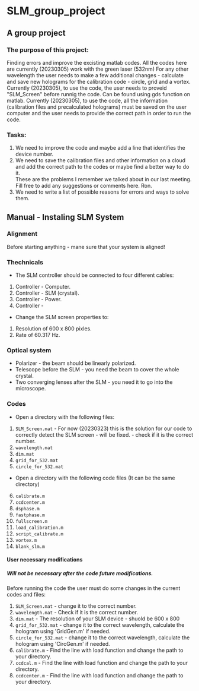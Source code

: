 # SLM_group_project
## A group project
### The purpose of this project:
Finding errors and improve the excisting matlab codes.
All the codes here are currently (20230305) work with the green laser (532nm)
For any other wavelength the user needs to make a few additional changes - calculate and save new holograms for the calibration code - circle, grid and a vortex.
Currently (20230305), to use the code, the user needs to proveid "SLM_Screen" before runnig the code. Can be found using gds function on matlab.
Currently (20230305), to use the code, all the information (calibration files and precalculated holograms) must be saved on the user computer and the user needs to provide the correct path in order to run the code.  
### Tasks:
1. We need to improve the code and maybe add a line that identifies the device number.
2. We need to save the calibration files and other information on a cloud and add the correct path to the codes or maybe find a better way to do it.   
These are the problems I remember we talked about in our last meeting. 
Fill free to add any suggestions or comments here. 
Ron.
3. We need to write a list of possible reasons for errors and ways to solve them.

## Manual - Instaling SLM System
### Alignment
Before starting anything - mane sure that your system is aligned!
### Thechnicals
* The SLM controller should be connected to four different cables:
1. Controller - Computer.
2. Controller - SLM (crystal).
3. Controller - Power.
4. Controller - 

* Change the SLM screen properties to:

1. Resolution of 600 x 800 pixles.
2. Rate of 60.317 Hz.

### Optical system
* Polarizer - the beam should be linearly polarized.
* Telescope before the SLM - you need the beam to cover the whole crystal.
* Two converging lenses after the SLM - you need it to go into the microscope.

### Codes
* Open a directory with the following files:
1.  `SLM_Screen.mat` - For now (20230323) this is the solution for our code to correctly detect the SLM screen - will be fixed. - check if it is the correct number.
2. `wavelength.mat`
3. `dim.mat`
4. `grid_for_532.mat`
5. `circle_for_532.mat`
* Open a directory with the following code files (It can be the same directory)
6. `calibrate.m`
7. `ccdcenter.m`
8. `dsphase.m`
9. `fastphase.m`
10. `fullscreen.m`
11. `load_calibration.m`
12. `script_calibrate.m` 
13.  `vortex.m`
14.  `blank_slm.m`
#### User necessary modifications
##### Will not be necessary after the code future modifications. 
Before running the code the user must do some changes in the current codes and files:
1. `SLM_Screen.mat` - change it to the correct number.
2. `wavelength.mat` - Check if it is the correct number. 
3. `dim.mat` - The resolution of your SLM device - shuold be 600 x 800
4. `grid_for_532.mat` - change it to the correct wavelength, calculate the hologram using 'GridGen.m' if needed.
5. `circle_for_532.mat` - change it to the correct wavelength, calculate the hologram using 'CircGen.m' if needed.
6. `calibrate.m` - Find the line with load function and change the path to your directory.
7. `ccdcal.m` - Find the line with load function and change the path to your directory.
8. `ccdcenter.m` - Find the line with load function and change the path to your directory.
